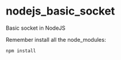 # nodejs_basic_socket

Basic socket in NodeJS

Remember install all the node_modules:

```
npm install
```
